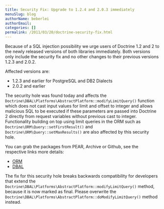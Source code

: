 ```yaml
---
title: Security Fix: Upgrade to 1.2.4 and 2.0.3 immediately
menuSlug: blog
authorName: beberlei 
authorEmail: 
categories: []
permalink: /2011/03/20/doctrine-security-fix.html
---
```

Because of a SQL injection possibility we urge users of Doctrine 1.2 and
2 to the newly released versions of both libraries immediately. Both
versions only include the security fix and no other changes to their
previous versions 1.2.3 and 2.0.2.

Affected versions are:

-   1.2.3 and earlier for PostgreSQL and DB2 Dialects
-   2.0.2 and earlier

The security hole was found today and affects the
`Doctrine\DBAL\Platforms\AbstractPlatform::modifyLimitQuery()` function
which does not cast input values for limit and offset to integer and
allows malicious SQL to be executed if these parameters are passed into
Doctrine 2 directly from request variables without previous cast to
integer. Functionality building on top using limit queries in the ORM
such as `Doctrine\ORM\Query::setFirstResult()` and
`Doctrine\ORM\Query::setMaxResults()` are also affected by this security
hole.

You can grab the packages from PEAR, Archive or Github, see the
respective links more details:

-   [ORM](http://www.doctrine-project.org/projects/orm/download)
-   [DBAL](http://www.doctrine-project.org/projects/dbal/download)

The fix for this security hole breaks backwards compatibility for
developers that extend the
`Doctrine\DBAL\Platforms\AbstractPlatform::modifyLimitQuery()` method,
because it is now marked as final. Please overwrite the
`Doctrine\DBAL\Platforms\AbstractPlatform::doModifyLimitQuery()` method
instead.
